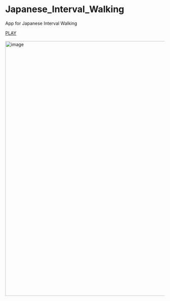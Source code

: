 # Japanese_Interval_Walking
App for Japanese Interval Walking

<div align="left">
  <a href="https://htmlpreview.github.io/?https://raw.githubusercontent.com/tin2tin/Japanese_Interval_Walking/master/index.html">PLAY</a><br><br>
</div>

<img width="515" height="807" alt="image" src="https://github.com/user-attachments/assets/72b45d76-9d1a-4be7-b9c6-0dd28d0e41ac" />
